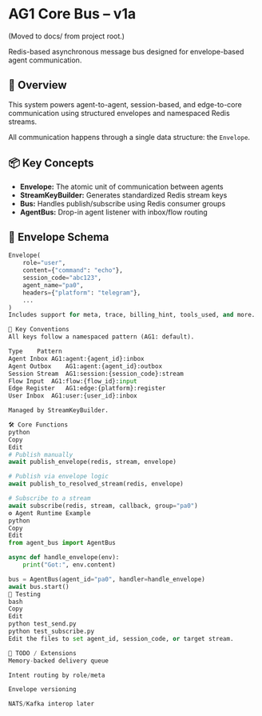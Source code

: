 # AG1 Core Bus – v1a

(Moved to docs/ from project root.)

Redis-based asynchronous message bus designed for envelope-based agent communication.

## 🚀 Overview

This system powers agent-to-agent, session-based, and edge-to-core communication using structured envelopes and namespaced Redis streams.

All communication happens through a single data structure: the `Envelope`.

## 📦 Key Concepts

- **Envelope:** The atomic unit of communication between agents
- **StreamKeyBuilder:** Generates standardized Redis stream keys
- **Bus:** Handles publish/subscribe using Redis consumer groups
- **AgentBus:** Drop-in agent listener with inbox/flow routing

## 🧠 Envelope Schema

```python
Envelope(
    role="user",
    content={"command": "echo"},
    session_code="abc123",
    agent_name="pa0",
    headers={"platform": "telegram"},
    ...
)
Includes support for meta, trace, billing_hint, tools_used, and more.

🔑 Key Conventions
All keys follow a namespaced pattern (AG1: default).

Type	Pattern
Agent Inbox	AG1:agent:{agent_id}:inbox
Agent Outbox	AG1:agent:{agent_id}:outbox
Session Stream	AG1:session:{session_code}:stream
Flow Input	AG1:flow:{flow_id}:input
Edge Register	AG1:edge:{platform}:register
User Inbox	AG1:user:{user_id}:inbox

Managed by StreamKeyBuilder.

🛠️ Core Functions
python
Copy
Edit
# Publish manually
await publish_envelope(redis, stream, envelope)

# Publish via envelope logic
await publish_to_resolved_stream(redis, envelope)

# Subscribe to a stream
await subscribe(redis, stream, callback, group="pa0")
⚙️ Agent Runtime Example
python
Copy
Edit
from agent_bus import AgentBus

async def handle_envelope(env):
    print("Got:", env.content)

bus = AgentBus(agent_id="pa0", handler=handle_envelope)
await bus.start()
🧪 Testing
bash
Copy
Edit
python test_send.py
python test_subscribe.py
Edit the files to set agent_id, session_code, or target stream.

🧼 TODO / Extensions
Memory-backed delivery queue

Intent routing by role/meta

Envelope versioning

NATS/Kafka interop later
